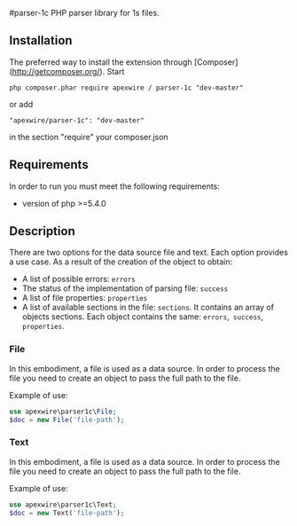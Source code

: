 #parser-1c
PHP parser library for 1s files.


## Installation
The preferred way to install the extension through [Composer] (http://getcomposer.org/).
Start

    php composer.phar require apexwire / parser-1c "dev-master"

or add

	"apexwire/parser-1c": "dev-master"

in the section "require" your composer.json

## Requirements
In order to run you must meet the following requirements:

* version of php >=5.4.0

## Description
There are two options for the data source file and text. Each option provides a use case.
As a result of the creation of the object to obtain:

- A list of possible errors: `errors`
- The status of the implementation of parsing file: `success`
- A list of file properties: `properties`
- A list of available sections in the file: `sections`. It contains an array of objects sections. Each object contains the same: `errors`,` success`, `properties`.

### File
In this embodiment, a file is used as a data source. In order to process the file you need to create an object to pass the full path to the file.

Example of use:

```php
use apexwire\parser1c\File;
$doc = new File('file-path');
```

### Text
In this embodiment, a file is used as a data source. In order to process the file you need to create an object to pass the full path to the file.

Example of use:

```php
use apexwire\parser1c\Text;
$doc = new Text('file-path');
```